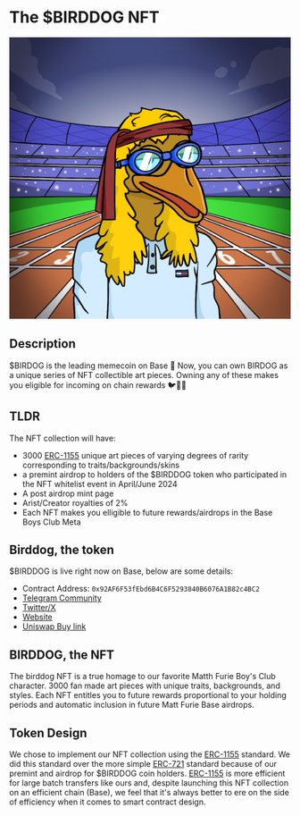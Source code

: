 # The $BIRDDOG NFT

![Birddog in a football stadium with red goggles and a red headband](assets/images/3.png)

## Description

$BIRDOG is the leading memecoin on Base 🔵 Now, you can own BIRDOG as a unique series of NFT collectible art pieces. Owning any of these makes you eligible for incoming on chain rewards 🐦🐶✨

## TLDR

The NFT collection will have:

- 3000 [ERC-1155](https://ethereum.org/en/developers/docs/standards/tokens/erc-1155/) unique art pieces of varying degrees of rarity corresponding to traits/backgrounds/skins
- a premint airdrop to holders of the $BIRDDOG token who participated in the NFT whitelist event in April/June 2024
- A post airdrop mint page
- Arist/Creator royalties of 2%
- Each NFT makes you elligible to future rewards/airdrops in the Base Boys Club Meta

## Birddog, the token

$BIRDDOG is live right now on Base, below are some details:

- Contract Address: `0x92AF6F53fEbd6B4C6F5293840B6076A1B82c4BC2`
- [Telegram Community](t.me/BaseBirdDog)
- [Twitter/X](twitter.com/Birddog_base)
- [Website](www.basebirddog.com)
- [Uniswap Buy link](https://app.uniswap.org/explore/tokens/base/0x92af6f53febd6b4c6f5293840b6076a1b82c4bc2?chain=base)

## BIRDDOG, the NFT

The birddog NFT is a true homage to our favorite Matth Furie Boy's Club character. 3000 fan made art pieces with unique traits, backgrounds, and styles. Each NFT entitles you to future rewards proportional to your holding periods and automatic inclusion in future Matt Furie Base airdrops.

## Token Design

We chose to implement our NFT collection using the [ERC-1155](https://ethereum.org/en/developers/docs/standards/tokens/erc-1155/) standard. We did this standard over the more simple [ERC-721](https://ethereum.org/en/developers/docs/standards/tokens/erc-721/) standard because of our premint and airdrop for $BIRDDOG coin holders. [ERC-1155](https://ethereum.org/en/developers/docs/standards/tokens/erc-1155/) is more efficient for large batch transfers like ours and, despite launching this NFT collection on an efficient chain (Base), we feel that it's always better to ere on the side of efficiency when it comes to smart contract design.
